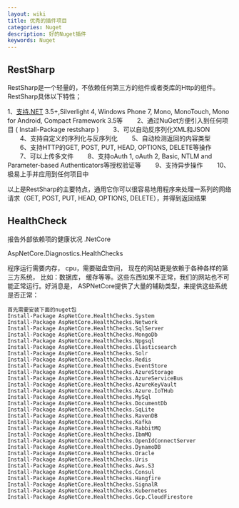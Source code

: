 ```yaml
---
layout: wiki
title: 优秀的插件项目
categories: Nuget
description: 好的Nuget插件
keywords: Nuget
---
```


## RestSharp

RestSharp是一个轻量的，不依赖任何第三方的组件或者类库的Http的组件。RestSharp具体以下特性；

1、[支持.NET](http://xn--ruu81c.net/) 3.5+,Silverlight 4, Windows Phone 7, Mono, MonoTouch, Mono for Android, Compact Framework 3.5等
　　2、通过NuGet方便引入到任何项目 ( Install-Package restsharp )
　　3、可以自动反序列化XML和JSON
　　4、支持自定义的序列化与反序列化
　　5、自动检测返回的内容类型
　　6、支持HTTP的GET, POST, PUT, HEAD, OPTIONS, DELETE等操作
　　7、可以上传多文件
　　8、支持oAuth 1, oAuth 2, Basic, NTLM and Parameter-based Authenticators等授权验证等
　　9、支持异步操作
　　10、极易上手并应用到任何项目中

以上是RestSharp的主要特点，通用它你可以很容易地用程序来处理一系列的网络请求（GET, POST, PUT, HEAD, OPTIONS, DELETE），并得到返回结果

## HealthCheck

报告外部依赖项的健康状况  .NetCore

AspNetCore.Diagnostics.HealthChecks

程序运行需要内存， cpu，需要磁盘空间， 现在的网站更是依赖于各种各样的第三方系统， 比如：数据库， 缓存等等。这些东西如果不正常，我们的网站也不可能正常运行。好消息是， ASPNetCore提供了大量的辅助类型，来提供这些系统是否正常：

```
首先需要安装下面的nuget包
Install-Package AspNetCore.HealthChecks.System
Install-Package AspNetCore.HealthChecks.Network
Install-Package AspNetCore.HealthChecks.SqlServer
Install-Package AspNetCore.HealthChecks.MongoDb
Install-Package AspNetCore.HealthChecks.Npgsql
Install-Package AspNetCore.HealthChecks.Elasticsearch
Install-Package AspNetCore.HealthChecks.Solr
Install-Package AspNetCore.HealthChecks.Redis
Install-Package AspNetCore.HealthChecks.EventStore
Install-Package AspNetCore.HealthChecks.AzureStorage
Install-Package AspNetCore.HealthChecks.AzureServiceBus
Install-Package AspNetCore.HealthChecks.AzureKeyVault
Install-Package AspNetCore.HealthChecks.Azure.IoTHub
Install-Package AspNetCore.HealthChecks.MySql
Install-Package AspNetCore.HealthChecks.DocumentDb
Install-Package AspNetCore.HealthChecks.SqLite
Install-Package AspNetCore.HealthChecks.RavenDB
Install-Package AspNetCore.HealthChecks.Kafka
Install-Package AspNetCore.HealthChecks.RabbitMQ
Install-Package AspNetCore.HealthChecks.IbmMQ
Install-Package AspNetCore.HealthChecks.OpenIdConnectServer
Install-Package AspNetCore.HealthChecks.DynamoDB
Install-Package AspNetCore.HealthChecks.Oracle
Install-Package AspNetCore.HealthChecks.Uris
Install-Package AspNetCore.HealthChecks.Aws.S3
Install-Package AspNetCore.HealthChecks.Consul
Install-Package AspNetCore.HealthChecks.Hangfire
Install-Package AspNetCore.HealthChecks.SignalR
Install-Package AspNetCore.HealthChecks.Kubernetes
Install-Package AspNetCore.HealthChecks.Gcp.CloudFirestore

```

 